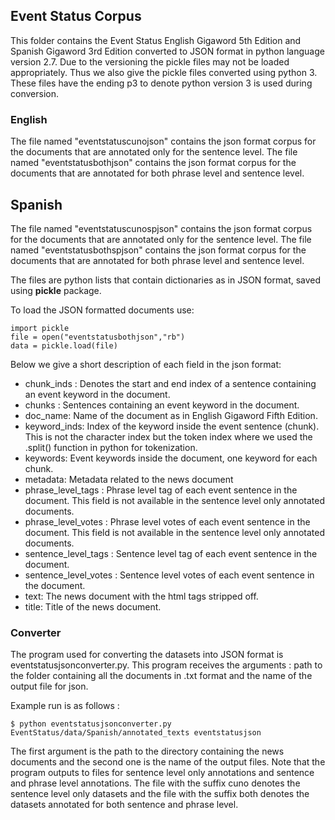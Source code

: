 ## Event Status Corpus



This folder contains the Event Status English Gigaword 5th Edition and Spanish Gigaword 3rd Edition converted to JSON format in python language version 2.7. Due to the versioning the pickle files may not be loaded appropriately. Thus we also give the pickle files converted using python 3. These files have the ending p3 to denote python version 3 is used during conversion. 

### English 
The file named "eventstatuscunojson" 
contains the json format corpus for the documents that are annotated only for the sentence level.
The file named "eventstatusbothjson" contains the json format corpus for the documents that are annotated for both 
phrase level and sentence level. 

## Spanish 

The file named "eventstatuscunospjson" 
contains the json format corpus for the documents that are annotated only for the sentence level.
The file named "eventstatusbothspjson" contains the json format corpus for the documents that are annotated for both 
phrase level and sentence level. 

The files are python lists that contain dictionaries as in JSON format, saved using **pickle** package.

To load the JSON formatted documents use: 

```
import pickle
file = open("eventstatusbothjson","rb")
data = pickle.load(file)
```

Below we give a short description of each field in the json format:

* chunk_inds : Denotes the start and end index of a sentence containing an event keyword in the document.
* chunks : Sentences containing an event keyword in the document.
* doc_name: Name of the document as in English Gigaword Fifth Edition.
* keyword_inds: Index of the keyword inside the event sentence (chunk). This is not the character index but the token index where we used the .split() function in python for tokenization.
* keywords: Event keywords inside the document, one keyword for each chunk.
* metadata: Metadata related to the news document
* phrase_level_tags : Phrase level tag of each event sentence in the document. This field is not available in the sentence level only annotated documents.
* phrase_level_votes : Phrase level votes of each event sentence in the document. This field is not available in the sentence level only annotated documents.
* sentence_level_tags : Sentence level tag of each event sentence in the document.
* sentence_level_votes : Sentence level votes of each event sentence in the document.
* text: The news document with the html tags stripped off.
* title: Title of the news document.

### Converter

The program used for converting the datasets into JSON format is eventstatusjsonconverter.py. This program receives the arguments : path to the folder containing all the documents in .txt format and the name of the output file for json.

Example run is as follows : 

```
$ python eventstatusjsonconverter.py EventStatus/data/Spanish/annotated_texts eventstatusjson
```

The first argument is the path to the directory containing the news documents and the second one is the name of the output files. Note that the program outputs to files for sentence level only annotations and sentence and phrase level annotations.
The file with the suffix cuno denotes the sentence level only datasets and the file with the suffix both denotes the datasets annotated for both sentence and phrase level.
